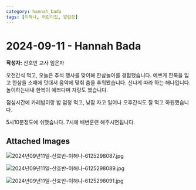 ```yaml
---
category: hannah_bada
tags: [이해나, 어린이집, 알림장]
---
```


# 2024-09-11 - Hannah Bada

**작성자:** 산호반 교사 임은자  

오전간식 먹고, 오늘은 추석 행사를 맞이해 한삼놀이를 경험했습니다. 예쁘게 한복을 입고 한삼을 소매에 덧대서 음악에 맞춰 춤을 추워봤습니다. 신나게 따라 하는 해나입니다.  놀이하는내내 한복이 예쁘다며 자랑도 했습니다.

점심시간에 카레밥이랑 밥 엄청 먹고, 낮잠 자고 일어나 오후간식도 잘 먹고 하원했습니다.

5시10분정도에 쉬했습니다. 7시에 배변훈련 해주시면됩니다.

## Attached Images
![2024년09년11일-산호반-이해나-6125298087.jpg](https://feghi.github.io/assets/img/bada_photo/2024년09년11일-산호반-이해나-6125298087.jpg)

![2024년09년11일-산호반-이해나-6125298089.jpg](https://feghi.github.io/assets/img/bada_photo/2024년09년11일-산호반-이해나-6125298089.jpg)

![2024년09년11일-산호반-이해나-6125298091.jpg](https://feghi.github.io/assets/img/bada_photo/2024년09년11일-산호반-이해나-6125298091.jpg)

